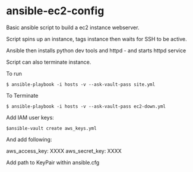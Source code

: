 # ansible-ec2-config

Basic ansible script to build a ec2 instance webserver. 

Script spins up an instance, tags instance then waits for SSH to be active. 

Ansible then installs python dev tools and httpd - and starts httpd service

Script can also terminate instance. 

To run 

`$ ansible-playbook -i hosts -v --ask-vault-pass site.yml`

To Terminate 

`$ ansible-playbook -i hosts -v --ask-vault-pass ec2-down.yml` 

Add IAM user keys: 

`$ansible-vault create aws_keys.yml`

And add following: 

aws_access_key: XXXX
aws_secret_key: XXXX

Add path to KeyPair within ansible.cfg



